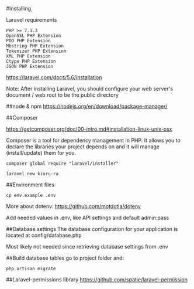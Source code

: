 #Installing

Laravel requirements

    PHP >= 7.1.3
    OpenSSL PHP Extension
    PDO PHP Extension
    Mbstring PHP Extension
    Tokenizer PHP Extension
    XML PHP Extension
    Ctype PHP Extension
    JSON PHP Extension
    
https://laravel.com/docs/5.6/installation

Note: After installing Laravel, you should configure your web server's document 
/ web root to be the  public directory
    
        
##node & npm
https://nodejs.org/en/download/package-manager/
    
##Composer

https://getcomposer.org/doc/00-intro.md#installation-linux-unix-osx

Composer is a tool for dependency management in PHP. 
It allows you to declare the libraries your project depends 
on and it will manage (install/update) them for you.
    
    composer global require "laravel/installer"
    
    laravel new kiuru-ra


##Environment files

    cp env.example .env
    
More about dotenv: https://github.com/motdotla/dotenv
    
Add needed values in .env, like API settings and default admin:pass

##Database settings
The database configuration for your application is located at config/database.php

Most likely not needed since retrieving database settings from .env

##Build database tables
go to project folder and:

    php artisan migrate
    
##Laravel-permissions library
https://github.com/spatie/laravel-permission